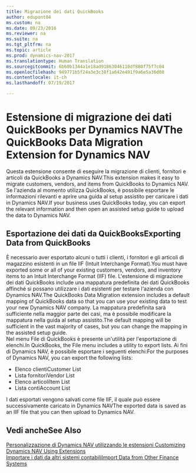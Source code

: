 ```yaml
---
title: Migrazione dei dati QuickBooks
author: edupont04
ms.custom: na
ms.date: 09/23/2016
ms.reviewer: na
ms.suite: na
ms.tgt_pltfrm: na
ms.topic: article
ms.prod: dynamics-nav-2017
ms.translationtype: Human Translation
ms.sourcegitcommit: 6b60b1344a1e18ad91863046110df880f75f7c04
ms.openlocfilehash: 949771b5f24a3e3c38f1a642e491f9a6e5a36d08
ms.contentlocale: it-ch
ms.lasthandoff: 07/19/2017

---
```


# <a name="the-quickbooks-data-migration-extension-for-dynamics-nav"></a><span data-ttu-id="2c7a0-102">Estensione di migrazione dei dati QuickBooks per Dynamics NAV</span><span class="sxs-lookup"><span data-stu-id="2c7a0-102">The QuickBooks Data Migration Extension for Dynamics NAV</span></span>
<span data-ttu-id="2c7a0-103">Questa estensione consente di eseguire la migrazione di clienti, fornitori e articoli da QuickBooks a Dynamics NAV.</span><span class="sxs-lookup"><span data-stu-id="2c7a0-103">This extension makes it easy to migrate customers, vendors, and items from QuickBooks to Dynamics NAV.</span></span> <span data-ttu-id="2c7a0-104">Se l'azienda al momento utilizza QuickBooks, è possibile esportare le informazioni rilevanti e aprire una guida al setup assistito per caricare i dati in Dynamics NAV.</span><span class="sxs-lookup"><span data-stu-id="2c7a0-104">If your business uses QuickBooks today, you can export the relevant information and then open an assisted setup guide to upload the data to Dynamics NAV.</span></span>  

## <a name="exporting-data-from-quickbooks"></a><span data-ttu-id="2c7a0-105">Esportazione dei dati da QuickBooks</span><span class="sxs-lookup"><span data-stu-id="2c7a0-105">Exporting Data from QuickBooks</span></span>
<span data-ttu-id="2c7a0-106">È necessario aver esportato alcuni o tutti i clienti, i fornitori e gli articoli di magazzino esistenti in un file IIF (Intuit Interchange Format).</span><span class="sxs-lookup"><span data-stu-id="2c7a0-106">You must have exported some or all of your existing customers, vendors, and inventory items to an Intuit Interchange Format (IIF) file.</span></span> <span data-ttu-id="2c7a0-107">L'estensione di migrazione dei dati QuickBooks include una mappatura predefinita dei dati QuickBooks affinché si possano utilizzare i dati esistenti per testare l'azienda con Dynamics NAV.</span><span class="sxs-lookup"><span data-stu-id="2c7a0-107">The QuickBooks Data Migration extension includes a default mapping of QuickBooks data so that you can use your existing data to test your new Dynamics NAV company.</span></span> <span data-ttu-id="2c7a0-108">La mappatura predefinita sarà sufficiente nella maggior parte dei casi, ma è possibile modificare la mappatura nella guida al setup assistito.</span><span class="sxs-lookup"><span data-stu-id="2c7a0-108">The default mapping will be sufficient in the vast majority of cases, but you can change the mapping in the assisted setup guide.</span></span>  
<span data-ttu-id="2c7a0-109">Nel menu File di QuickBooks è presente un'utilità per l'esportazione di elenchi.</span><span class="sxs-lookup"><span data-stu-id="2c7a0-109">In QuickBooks, the File menu includes a utility to export lists.</span></span> <span data-ttu-id="2c7a0-110">Ai fini di Dynamics NAV, è possibile esportare i seguenti elenchi:</span><span class="sxs-lookup"><span data-stu-id="2c7a0-110">For the purposes of Dynamics NAV, you can export the following lists:</span></span>
- <span data-ttu-id="2c7a0-111">Elenco clienti</span><span class="sxs-lookup"><span data-stu-id="2c7a0-111">Customer List</span></span>
- <span data-ttu-id="2c7a0-112">Lista fornitori</span><span class="sxs-lookup"><span data-stu-id="2c7a0-112">Vendor List</span></span>
- <span data-ttu-id="2c7a0-113">Elenco articoli</span><span class="sxs-lookup"><span data-stu-id="2c7a0-113">Item List</span></span>
- <span data-ttu-id="2c7a0-114">Lista conti</span><span class="sxs-lookup"><span data-stu-id="2c7a0-114">Account List</span></span>  

<span data-ttu-id="2c7a0-115">I dati esportati vengono salvati come file IIF, il quale può essere successivamente caricato in Dynamics NAV</span><span class="sxs-lookup"><span data-stu-id="2c7a0-115">The exported data is saved as an IIF file that you can then upload to Dynamics NAV.</span></span>

## <a name="see-also"></a><span data-ttu-id="2c7a0-116">Vedi anche</span><span class="sxs-lookup"><span data-stu-id="2c7a0-116">See Also</span></span>  
[<span data-ttu-id="2c7a0-117">Personalizzazione di Dynamics NAV utilizzando le estensioni </span><span class="sxs-lookup"><span data-stu-id="2c7a0-117">Customizing Dynamics NAV Using Extensions </span></span>](ui-extensions.md)  
[<span data-ttu-id="2c7a0-118">Importare i dati da altri sistemi contabili</span><span class="sxs-lookup"><span data-stu-id="2c7a0-118">Import Data from Other Finance Systems</span></span>](upload-data.md)  

